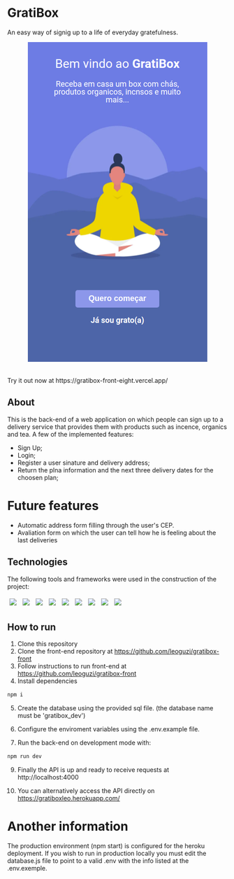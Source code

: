 # GratiBox

An easy way of signig up to a life of everyday gratefulness.

<p  align='center'>
<img src="./assets/gratibox_front_page.png"/>
</p>

</br>
Try it out now at https://gratibox-front-eight.vercel.app/

## About

This is the back-end of a web application on which people can sign up to a delivery service that provides them with products such as incence, organics and tea. A few of the implemented features:

- Sign Up;
- Login;
- Register a user sinature and delivery address;
- Return the plna information and the next three delivery dates for the choosen plan;

# Future features

- Automatic address form filling through the user's CEP.
- Avaliation form on which the user can tell how he is feeling about the last deliveries

## Technologies

The following tools and frameworks were used in the construction of the project:<br>

<p>
<img style='margin: 5px;' src='https://img.shields.io/badge/HTML5-E34F26?style=for-the-badge&logo=html5&logoColor=white'>
<img style='margin: 5px;' src="https://img.shields.io/badge/CSS3-1572B6?style=for-the-badge&logo=css3&logoColor=white"/>
<img style='margin: 5px;' src="https://img.shields.io/badge/Express.js-000000?style=for-the-badge&logo=express&logoColor=white"/>
<img style='margin: 5px;' src="https://img.shields.io/badge/PostgreSQL-316192?style=for-the-badge&logo=postgresql&logoColor=white"/>
<img style='margin: 5px;' src='https://img.shields.io/badge/Node.js-339933?style=for-the-badge&logo=nodedotjs&logoColor=white'>
<img style='margin: 5px;' src='https://img.shields.io/badge/npm-CB3837?style=for-the-badge&logo=npm&logoColor=white'>
<img style='margin: 5px;' src="https://img.shields.io/badge/Jest-C21325?style=for-the-badge&logo=jest&logoColor=white"/>
<img style='margin: 5px;' src="https://img.shields.io/badge/prettier-1A2C34?style=for-the-badge&logo=prettier&logoColor=F7BA3E"/>
<img style='margin: 5px;' src="https://img.shields.io/badge/eslint-3A33D1?style=for-the-badge&logo=eslint&logoColor=white
"/>

</p>

## How to run

1. Clone this repository
2. Clone the front-end repository at https://github.com/leoguzi/gratibox-front
3. Follow instructions to run front-end at https://github.com/leoguzi/gratibox-front
4. Install dependencies

```bash
npm i
```

5. Create the database using the provided sql file. (the database name must be 'gratibox_dev')

6. Configure the enviroment variables using the .env.example file.

7. Run the back-end on development mode with:

```bash
npm run dev
```

9. Finally the API is up and ready to receive requests at http://localhost:4000

10. You can alternatively access the API directly on https://gratiboxleo.herokuapp.com/

# Another information

The production environment (npm start) is configured for the heroku deployment. If you wish to run in production locally you must edit the database.js file to point to a valid .env with the info listed at the .env.exemple.
